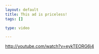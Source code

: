 ```yaml
--- 
layout: default
title: This ad is priceless!
tags: []

type: video

---
```

http://youtube.com/watch?v=eykTEORG6j4
